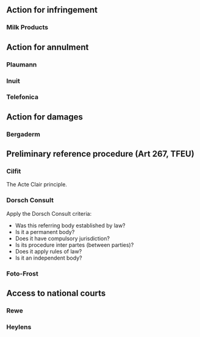 ## Action for infringement

### Milk Products

## Action for annulment

### Plaumann

### Inuit

### Telefonica

## Action for damages

### Bergaderm

## Preliminary reference procedure (Art 267, TFEU)

### Cilfit

The Acte Clair principle.

### Dorsch Consult

Apply  the  Dorsch  Consult criteria:  
 * Was  this  referring  body  established  by  law?  
 * Is  it  a  permanent  body? 
 * Does  it  have  compulsory  jurisdiction?  
 * Is  its  procedure  inter  partes  (between  parties)?  
 * Does it apply rules of law? 
 * Is it an independent body?

### Foto-Frost

## Access to national courts

### Rewe

### Heylens
